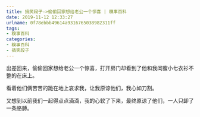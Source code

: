 ```yaml
---
title: 搞笑段子->偷偷回家想给老公一个惊喜 | 糗事百科
date: 2019-11-12 12:33:27
urlname: 0f78ebbb49614a9316765038982311ff
tags: 
- 糗事百科
categories:
- 糗事百科
- 搞笑段子
---
```

出差回来，偷偷回家想给老公一个惊喜，打开房门却看到了他和我闺蜜小七衣衫不整的在床上。

看着他们俩苦苦的跪在地上哀求我，让我原谅他们，我心如刀割。

又想到以前我们一起得点点滴滴，我的心软了下来，最终原谅了他们，一人只卸了一条胳膊。



